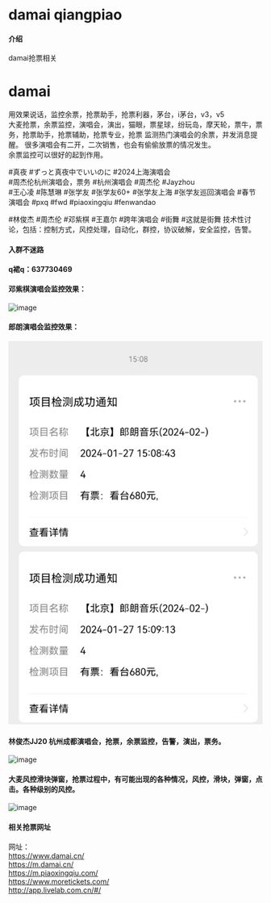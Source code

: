 # damai qiangpiao

#### 介绍
damai抢票相关

# damai
用效果说话，监控余票，抢票助手，抢票利器，茅台，i茅台，v3，v5  
大麦抢票，余票监控，演唱会，演出，猫眼，票星球，纷玩岛，摩天轮，票牛，票务，抢票助手，抢票辅助，抢票专业，抢票
监测热门演唱会的余票，并发消息提醒。
很多演唱会有二开，二次销售，也会有偷偷放票的情况发生。  
余票监控可以很好的起到作用。  

#真夜  #ずっと真夜中でいいのに #2024上海演唱会  
#周杰伦杭州演唱会，票务 #杭州演唱会 #周杰伦 #Jayzhou   
#王心凌 #陈慧琳 #张学友 #张学友60+ #张学友上海 #张学友巡回演唱会 #春节演唱会 #pxq #fwd #piaoxingqiu #fenwandao    

#林俊杰 #周杰伦 #邓紫棋 #王嘉尔 #跨年演唱会 #街舞 #这就是街舞
技术性讨论，包括：控制方式，风控处理，自动化，群控，协议破解，安全监控，告警。

#### 入群不迷路  
<strong>q裙q：637730469 </strong>   

#### 邓紫棋演唱会监控效果：  
![image](dzq-yupiao.jpg)  

#### 郎朗演唱会监控效果：  
![image](yupiao.jpg)  

#### 林俊杰JJ20 杭州成都演唱会，抢票，余票监控，告警，演出，票务。  
![image](jj20.webp)  


#### 大麦风控滑块弹窗，抢票过程中，有可能出现的各种情况，风控，滑块，弹窗，点击。各种级别的风控。  
![image](multi_phones-min.gif)    


#### 相关抢票网址
网址：  
https://www.damai.cn/  
https://m.damai.cn/  
https://m.piaoxingqiu.com/     
https://www.moretickets.com/  
http://app.livelab.com.cn/#/ 

